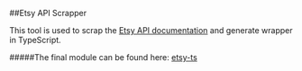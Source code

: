 ##Etsy API Scrapper

This tool is used to scrap the [Etsy API documentation](https://www.etsy.com/developers/documentation)
and generate wrapper in TypeScript.

#####The final module can be found here: [etsy-ts](https://github.com/Granga/etsy-ts)